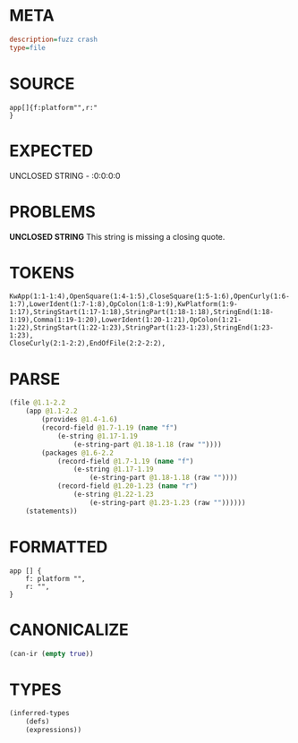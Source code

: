 # META
~~~ini
description=fuzz crash
type=file
~~~
# SOURCE
~~~roc
app[]{f:platform"",r:"
}
~~~
# EXPECTED
UNCLOSED STRING - :0:0:0:0
# PROBLEMS
**UNCLOSED STRING**
This string is missing a closing quote.

# TOKENS
~~~zig
KwApp(1:1-1:4),OpenSquare(1:4-1:5),CloseSquare(1:5-1:6),OpenCurly(1:6-1:7),LowerIdent(1:7-1:8),OpColon(1:8-1:9),KwPlatform(1:9-1:17),StringStart(1:17-1:18),StringPart(1:18-1:18),StringEnd(1:18-1:19),Comma(1:19-1:20),LowerIdent(1:20-1:21),OpColon(1:21-1:22),StringStart(1:22-1:23),StringPart(1:23-1:23),StringEnd(1:23-1:23),
CloseCurly(2:1-2:2),EndOfFile(2:2-2:2),
~~~
# PARSE
~~~clojure
(file @1.1-2.2
	(app @1.1-2.2
		(provides @1.4-1.6)
		(record-field @1.7-1.19 (name "f")
			(e-string @1.17-1.19
				(e-string-part @1.18-1.18 (raw ""))))
		(packages @1.6-2.2
			(record-field @1.7-1.19 (name "f")
				(e-string @1.17-1.19
					(e-string-part @1.18-1.18 (raw ""))))
			(record-field @1.20-1.23 (name "r")
				(e-string @1.22-1.23
					(e-string-part @1.23-1.23 (raw ""))))))
	(statements))
~~~
# FORMATTED
~~~roc
app [] {
	f: platform "",
	r: "",
}
~~~
# CANONICALIZE
~~~clojure
(can-ir (empty true))
~~~
# TYPES
~~~clojure
(inferred-types
	(defs)
	(expressions))
~~~
